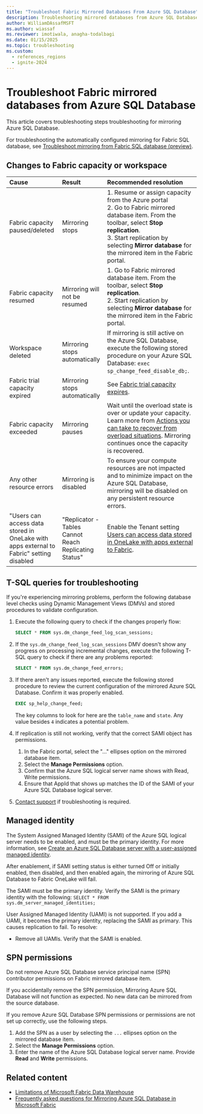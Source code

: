 ```yaml
---
title: "Troubleshoot Fabric Mirrored Databases From Azure SQL Database"
description: Troubleshooting mirrored databases from Azure SQL Database in Microsoft Fabric.
author: WilliamDAssafMSFT
ms.author: wiassaf
ms.reviewer: imotiwala, anagha-todalbagi
ms.date: 01/15/2025
ms.topic: troubleshooting
ms.custom:
  - references_regions
  - ignite-2024
---
```

# Troubleshoot Fabric mirrored databases from Azure SQL Database

This article covers troubleshooting steps troubleshooting for mirroring Azure SQL Database.

For troubleshooting the automatically configured mirroring for Fabric SQL database, see [Troubleshoot mirroring from Fabric SQL database (preview)](../sql/mirroring-troubleshooting.md).

## Changes to Fabric capacity or workspace

| Cause    | Result | Recommended resolution     |
|:--|:--|:--|
| Fabric capacity paused/deleted | Mirroring stops | 1. Resume or assign capacity from the Azure portal <br> 2. Go to Fabric mirrored database item. From the toolbar, select **Stop replication**.<br> 3. Start replication by selecting **Mirror database** for the mirrored item in the Fabric portal. |
| Fabric capacity resumed | Mirroring will not be resumed | 1. Go to Fabric mirrored database item. From the toolbar, select **Stop replication**. <br> 2. Start replication by selecting **Mirror database** for the mirrored item in the Fabric portal. |
| Workspace deleted | Mirroring stops automatically | If mirroring is still active on the Azure SQL Database, execute the following stored procedure on your Azure SQL Database: `exec sp_change_feed_disable_db;`. |
| Fabric trial capacity expired |  Mirroring stops automatically | See [Fabric trial capacity expires](../../get-started/fabric-trial.md#the-trial-expires). |
| Fabric capacity exceeded | Mirroring pauses | Wait until the overload state is over or update your capacity. Learn more from [Actions you can take to recover from overload situations](../../enterprise/throttling.md#actions-you-can-take-to-recover-from-overload-situations). Mirroring continues once the capacity is recovered. |
| Any other resource errors | Mirroring is disabled | To ensure your compute resources are not impacted and to minimize impact on the Azure SQL Database, mirroring will be disabled on any persistent resource errors. | 
| "Users can access data stored in OneLake with apps external to Fabric" setting disabled | "Replicator - Tables Cannot Reach Replicating Status" | Enable the Tenant setting [Users can access data stored in OneLake with apps external to Fabric](../../admin/tenant-settings-index.md#onelake-settings).|

## T-SQL queries for troubleshooting

If you're experiencing mirroring problems, perform the following database level checks using Dynamic Management Views (DMVs) and stored procedures to validate configuration.

1. Execute the following query to check if the changes properly flow:

    ```sql
    SELECT * FROM sys.dm_change_feed_log_scan_sessions;
    ```

1. If the `sys.dm_change_feed_log_scan_sessions` DMV doesn't show any progress on processing incremental changes, execute the following T-SQL query to check if there are any problems reported:

    ```sql
    SELECT * FROM sys.dm_change_feed_errors;
    ```

1. If there aren't any issues reported, execute the following stored procedure to review the current configuration of the mirrored Azure SQL Database. Confirm it was properly enabled.

    ```sql
    EXEC sp_help_change_feed;
    ```

    The key columns to look for here are the `table_name` and `state`. Any value besides `4` indicates a potential problem.

1. If replication is still not working, verify that the correct SAMI object has permissions.
    1. In the Fabric portal, select the "..." ellipses option on the mirrored database item.
    1. Select the **Manage Permissions** option.
    1. Confirm that the Azure SQL logical server name shows with Read, Write permissions.
    1. Ensure that AppId that shows up matches the ID of the SAMI of your Azure SQL Database logical server.

1. [Contact support](/power-bi/support/service-support-options) if troubleshooting is required.

## Managed identity

The System Assigned Managed Identity (SAMI) of the Azure SQL logical server needs to be enabled, and must be the primary identity. For more information, see [Create an Azure SQL Database server with a user-assigned managed identity](/azure/azure-sql/database/authentication-azure-ad-user-assigned-managed-identity-create-server?view=azuresql-db&preserve-view=true&tabs=azure-portal).

After enablement, if SAMI setting status is either turned Off or initially enabled, then disabled, and then enabled again, the mirroring of Azure SQL Database to Fabric OneLake will fail.

The SAMI must be the primary identity. Verify the SAMI is the primary identity with the following: `SELECT * FROM sys.dm_server_managed_identities;`

User Assigned Managed Identity (UAMI) is not supported. If you add a UAMI, it becomes the primary identity, replacing the SAMI as primary. This causes replication to fail. To resolve:
- Remove all UAMIs. Verify that the SAMI is enabled.
<!-- - Use the [REST API to change the SAMI to be the primary identity](/azure/azure-sql/database/authentication-azure-ad-user-assigned-managed-identity-create-server?view=azuresql-db&preserve-view=true&tabs=rest-api). -->

## SPN permissions

Do not remove Azure SQL Database service principal name (SPN) contributor permissions on Fabric mirrored database item.

If you accidentally remove the SPN permission, Mirroring Azure SQL Database will not function as expected. No new data can be mirrored from the source database.

If you remove Azure SQL Database SPN permissions or permissions are not set up correctly, use the following steps.

1. Add the SPN as a user by selecting the `...` ellipses option on the mirrored database item.
1. Select the **Manage Permissions** option.
1. Enter the name of the Azure SQL Database logical server name. Provide **Read** and **Write** permissions.

## Related content

- [Limitations of Microsoft Fabric Data Warehouse](../../data-warehouse/limitations.md)
- [Frequently asked questions for Mirroring Azure SQL Database in Microsoft Fabric](azure-sql-database-mirroring-faq.yml)

